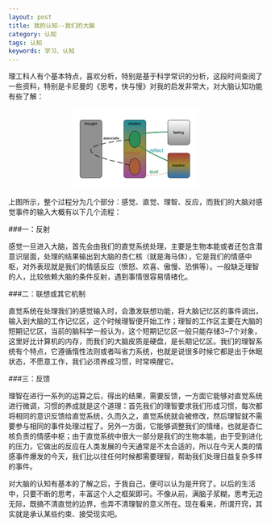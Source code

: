 ```yaml
---
layout: post
title: 我的认知--我们的大脑
category: 认知
tags: 认知
keywords: 学习、认知
---
```

理工科人有个基本特点，喜欢分析，特别是基于科学常识的分析，这段时间查阅了一些资料，特别是卡尼曼的《思考，快与慢》对我的启发非常大，对大脑认知功能有些了解：

<center><img src="/public/img/paint/brain.png" style="width:50%"></center>

上图所示，整个过程分为几个部分：感觉、直觉、理智、反应，而我们的大脑对感觉事件的输入大概有以下几个流程：
		
###一：反射

感觉一旦进入大脑，首先会由我们的直觉系统处理，主要是生物本能或者还包含潜意识层面，处理的结果输出到大脑的杏仁核（就是海马体），它是我们的情感中枢，对外表现就是我们的情感反应（愤怒、欢喜、傲慢、恐惧等）。一般缺乏理智的人，比较依赖大脑的条件反射，遇到事情很容易情绪化。
		
###二：联想或其它机制
		
直觉系统在处理我们的感觉输入时，会激发联想功能，将大脑记忆区的事件调出，输入到大脑的工作记忆区，这个时候理智便开始工作；理智的工作区主要在大脑的短期记忆区，当前的脑科学一般认为，这个短期记忆区一般只能存储3~7个对象，这里好比计算机的内存，而我们的大脑皮质是硬盘，是长期记忆区。我们的理智系统有个特点，它遵循惰性法则或者叫省力系统，也就是说很多时候它都是出于休眠状态，不愿意工作，我们必须养成习惯，时常唤醒它。
		
###三：反馈
		
理智在进行一系列的运算之后，得出的结果，需要反馈，一方面它能够对直觉系统进行微调，习惯的养成就是这个道理：首先我们的理智要求我们形成习惯，每次都将相同的意识反馈给直觉系统，久而久之，直觉系统就会被修改，然后理智就不需要参与相同的事件处理过程了。另外一方面，它能够调整我们的情绪，也就是杏仁核负责的情感中枢；由于直觉系统中很大一部分是我们的生物本能，由于受到进化的压力，它做出的反应在人类发展的今天通常是不太合适的，所以在今天人类的情感事件爆发的今天，我们比以往任何时候都需要理智，帮助我们处理日益复杂多样的事件。
		
对大脑的认知有基本的了解之后，于我自己，便可以认为是开窍了。以后的生活中，只要不断的思考，丰富这个人之框架即可。不像从前，满脑子浆糊，思考无边无际，既搞不清直觉的边界，也弄不清理智的意义所在。现在看来，所谓开窍，其实就是承认某些约束、接受现实吧。